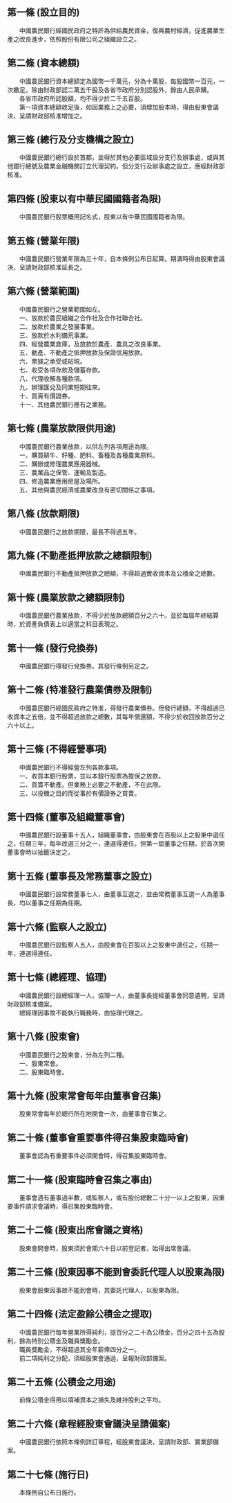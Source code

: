 第一條 (設立目的)
-----------------
　　中國農民銀行經國民政府之特許為供給農民資金，復興農村經濟，促進農業生產之改良進步，依照股份有限公司之組織設立之。  


第二條 (資本總額)
-----------------
　　中國農民銀行資本總額定為國幣一千萬元，分為十萬股，每股國幣一百元，一次繳足。除由財政部認二萬五千股及各省市政府分別認股外，餘由人民承購。  
　　各省市政府所認股額，均不得少於二千五百股。  
　　第一項資本總額收足後，如因業務上之必要，須增加股本時，得由股東會議決，呈請財政部核准增加之。  


第三條 (總行及分支機構之設立)
-----------------------------
　　中國農民銀行總行設於首都，並得於其他必要區域設分支行及辦事處，或與其他銀行總號及農業金融機關訂立代理契約。但分支行及辦事處之設立，應經財政部核准。  


第四條 (股東以有中華民國國籍者為限)
-----------------------------------
　　中國農民銀行股票概用記名式，股東以有中華民國國籍者為限。  


第五條 (營業年限)
-----------------
　　中國農民銀行營業年限為三十年，自本條例公布日起算。期滿時得由股東會議決，呈請財政部核准延長之。  


第六條 (營業範圍)
-----------------
　　中國農民銀行之營業範圍如左。  
　　一、放款於農民組織之合作社及合作社聯合社。  
　　二、放款於農業之發展事業。  
　　三、放款於水利備荒事業。  
　　四、經營農業倉庫，及放款於農產、農具之改良事業。  
　　五、動產、不動產之抵押放款及保證信用放款。  
　　六、票據之承受或貼現。  
　　七、收受各項存款及儲蓄存款。  
　　八、代理收解各種款項。  
　　九、辦理匯兌及同業短期往來。  
　　十、買賣有價證券。  
　　十一、其他農民銀行應有之業務。  


第七條 (農業放款限供用途)
-------------------------
　　中國農民銀行農業放款，以供左列各項用途為限。  
　　一、購買耕牛、籽種、肥料、畜種及各種農業原料。  
　　二、購辦或修理農業應用器械。  
　　三、農業品之保管、運輸及製造。  
　　四、修造農業應用房屋及場所。  
　　五、其他與農民經濟或農業改良有密切關係之事項。  


第八條 (放款期限)
-----------------
　　中國農民銀行之放款期限，最長不得過五年。  


第九條 (不動產抵押放款之總額限制)
---------------------------------
　　中國農民銀行不動產抵押放款之總額，不得超過實收資本及公積金之總數。  


第十條 (農業放款之總額限制)
---------------------------
　　中國農民銀行農業放款，不得少於放款總額百分之六十。並於每屆年終結算時，於資產負債表上以適當之科目表現之。  


第十一條 (發行兌換券)
---------------------
　　中國農民銀行得發行兌換券。其發行條例另定之。  


第十二條 (特准發行農業債券及限制)
---------------------------------
　　中國農民銀行經國民政府之特准，得發行農業債券。但發行總額，不得超過已收資本之五倍，並不得超過放款之總數，其每年償還額，不得少於收回放款百分之六十以上。  


第十三條 (不得經營事項)
-----------------------
　　中國農民銀行不得經營左列各款事項。  
　　一、收買本銀行股票，並以本銀行股票為擔保之放款。  
　　二、買賣不動產。但業務上必要之不動產，不在此限。  
　　三、以投機之目的而從事於有價證券之買賣。  


第十四條 (董事及組織董事會)
---------------------------
　　中國農民銀行設董事十五人，組織董事會，由股東會在百股以上之股東中選任之，任期三年，每年改選三分之一，連選得連任。但第一屆董事之任期，於首次開董事會時以抽籤決定之。  


第十五條 (董事長及常務董事之設立)
---------------------------------
　　中國農民銀行設常務董事七人，由董事互選之，並由常務董事互選一人為董事長，均以董事之任期為任期。  


第十六條 (監察人之設立)
-----------------------
　　中國農民銀行設監察人五人，由股東會在百股以上之股東中選任之，任期一年，連選得連任。  


第十七條 (總經理、協理)
-----------------------
　　中國農民銀行設總經理一人，協理一人，由董事長提經董事會同意遴聘，呈請財政部核准備案。  
　　總經理因事故不能執行職務時，由協理代理之。  


第十八條 (股東會)
-----------------
　　中國農民銀行之股東會，分為左列二種。  
　　一、股東常會。  
　　二、股東臨時會。  


第十九條 (股東常會每年由董事會召集)
-----------------------------------
　　股東常會每年於總行所在地開會一次，由董事會召集之。  


第二十條 (董事會重要事件得召集股東臨時會)
-----------------------------------------
　　董事會認為有重要事件必須開會時，得召集股東臨時會。  


第二十一條 (股東臨時會召集之事由)
---------------------------------
　　董事會遇有董事過半數，或監察人，或有股份總數二十分一以上之股東，因重要事件請求會議時，得召集股東臨時會。  


第二十二條 (股東出席會議之資格)
-------------------------------
　　股東會開會時，股東須於會期六十日以前登記者，始得出席會議。  


第二十三條 (股東因事不能到會委託代理人以股東為限)
-------------------------------------------------
　　股東會股東因事故不能到會時，其委託代理人，以股東為限。  


第二十四條 (法定盈餘公積金之提取)
---------------------------------
　　中國農民銀行每年營業所得純利，提百分之二十為公積金，百分之四十五為股利，餘為特別公積金及職員獎勵金。  
　　職員獎勵金，不得超過其全年薪俸四分之一。  
　　前二項純利之分配，須經股東會通過，呈報財政部備案。  


第二十五條 (公積金之用途)
-------------------------
　　前條公積金得用以填補資本之損失及維持股利之平均。  


第二十六條 (章程經股東會議決呈請備案)
-------------------------------------
　　中國農民銀行依照本條例詳訂章程，經股東會議決，呈請財政部、實業部備案。  


第二十七條 (施行日)
-------------------
　　本條例自公布日施行。
